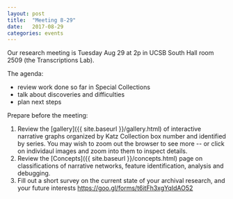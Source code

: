 ```yaml
---
layout: post
title:  "Meeting 8-29"
date:   2017-08-29
categories: events
---
```


Our research meeting is Tuesday Aug 29 at 2p in UCSB South Hall room 2509 (the Transcriptions Lab).

The agenda:

-  review work done so far in Special Collections
-  talk about discoveries and difficulties
-  plan next steps 

Prepare before the meeting:

1. Review the [gallery]({{ site.baseurl }}/gallery.html) of interactive narrative graphs organized by Katz Collection box number and identified by series. You may wish to zoom out the browser to see more -- or click on individaul images and zoom into them to inspect details.
2. Review the [Concepts]({{ site.baseurl }}/concepts.html) page on classifications of narrative networks, feature identification, analysis and debugging.
3. Fill out a short survey on the current state of your archival research, and your future interests <https://goo.gl/forms/t6itFh3xgYqIdAO52>
